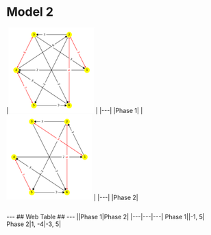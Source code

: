 # Model 2 #
<table>
  <tr>
|<img src="./model2_phase_0.png" width="200" height="200"> |
|---|
|Phase 1|
 </tr>
 <tr>
|<img src="./model2_phase_1.png" width="200" height="200"> |
|---|
|Phase 2|

  </tr>
</table>
---
## Web Table ##
---
||Phase 1|Phase 2|
|---|---|---|
Phase 1||-1, 5|
Phase 2|1, -4|-3, 5|

